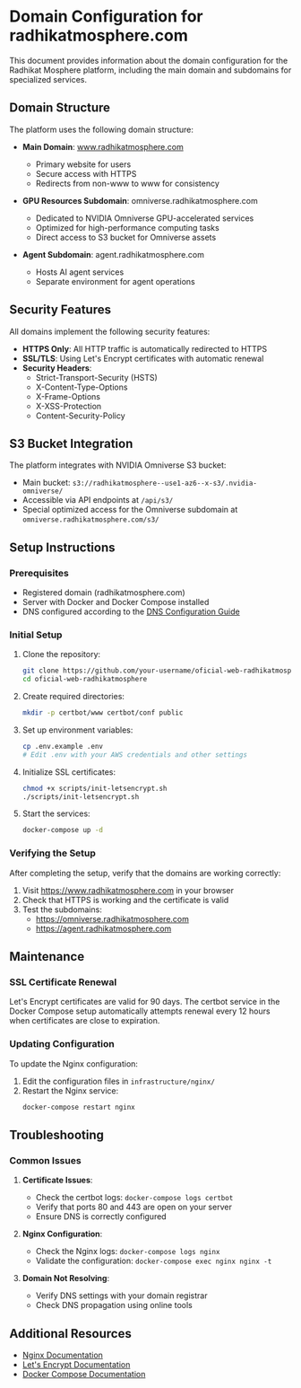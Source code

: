 # Domain Configuration for radhikatmosphere.com

This document provides information about the domain configuration for the Radhikat Mosphere platform, including the main domain and subdomains for specialized services.

## Domain Structure

The platform uses the following domain structure:

- **Main Domain**: www.radhikatmosphere.com
  - Primary website for users
  - Secure access with HTTPS
  - Redirects from non-www to www for consistency

- **GPU Resources Subdomain**: omniverse.radhikatmosphere.com
  - Dedicated to NVIDIA Omniverse GPU-accelerated services
  - Optimized for high-performance computing tasks
  - Direct access to S3 bucket for Omniverse assets

- **Agent Subdomain**: agent.radhikatmosphere.com
  - Hosts AI agent services
  - Separate environment for agent operations

## Security Features

All domains implement the following security features:

- **HTTPS Only**: All HTTP traffic is automatically redirected to HTTPS
- **SSL/TLS**: Using Let's Encrypt certificates with automatic renewal
- **Security Headers**:
  - Strict-Transport-Security (HSTS)
  - X-Content-Type-Options
  - X-Frame-Options
  - X-XSS-Protection
  - Content-Security-Policy

## S3 Bucket Integration

The platform integrates with NVIDIA Omniverse S3 bucket:

- Main bucket: `s3://radhikatmosphere--use1-az6--x-s3/.nvidia-omniverse/`
- Accessible via API endpoints at `/api/s3/`
- Special optimized access for the Omniverse subdomain at `omniverse.radhikatmosphere.com/s3/`

## Setup Instructions

### Prerequisites

- Registered domain (radhikatmosphere.com)
- Server with Docker and Docker Compose installed
- DNS configured according to the [DNS Configuration Guide](dns-configuration.md)

### Initial Setup

1. Clone the repository:
   ```bash
   git clone https://github.com/your-username/oficial-web-radhikatmosphere.git
   cd oficial-web-radhikatmosphere
   ```

2. Create required directories:
   ```bash
   mkdir -p certbot/www certbot/conf public
   ```

3. Set up environment variables:
   ```bash
   cp .env.example .env
   # Edit .env with your AWS credentials and other settings
   ```

4. Initialize SSL certificates:
   ```bash
   chmod +x scripts/init-letsencrypt.sh
   ./scripts/init-letsencrypt.sh
   ```

5. Start the services:
   ```bash
   docker-compose up -d
   ```

### Verifying the Setup

After completing the setup, verify that the domains are working correctly:

1. Visit https://www.radhikatmosphere.com in your browser
2. Check that HTTPS is working and the certificate is valid
3. Test the subdomains:
   - https://omniverse.radhikatmosphere.com
   - https://agent.radhikatmosphere.com

## Maintenance

### SSL Certificate Renewal

Let's Encrypt certificates are valid for 90 days. The certbot service in the Docker Compose setup automatically attempts renewal every 12 hours when certificates are close to expiration.

### Updating Configuration

To update the Nginx configuration:

1. Edit the configuration files in `infrastructure/nginx/`
2. Restart the Nginx service:
   ```bash
   docker-compose restart nginx
   ```

## Troubleshooting

### Common Issues

1. **Certificate Issues**:
   - Check the certbot logs: `docker-compose logs certbot`
   - Verify that ports 80 and 443 are open on your server
   - Ensure DNS is correctly configured

2. **Nginx Configuration**:
   - Check the Nginx logs: `docker-compose logs nginx`
   - Validate the configuration: `docker-compose exec nginx nginx -t`

3. **Domain Not Resolving**:
   - Verify DNS settings with your domain registrar
   - Check DNS propagation using online tools

## Additional Resources

- [Nginx Documentation](https://nginx.org/en/docs/)
- [Let's Encrypt Documentation](https://letsencrypt.org/docs/)
- [Docker Compose Documentation](https://docs.docker.com/compose/)